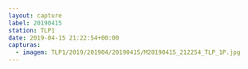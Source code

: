 ```yaml
---
layout: capture
label: 20190415
station: TLP1
date: 2019-04-15 21:22:54+00:00
capturas:
  - imagem: TLP1/2019/201904/20190415/M20190415_212254_TLP_1P.jpg
---
```

